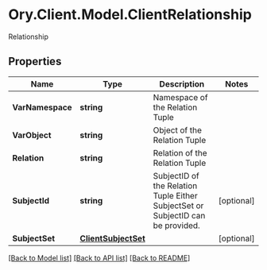 # Ory.Client.Model.ClientRelationship
Relationship

## Properties

Name | Type | Description | Notes
------------ | ------------- | ------------- | -------------
**VarNamespace** | **string** | Namespace of the Relation Tuple | 
**VarObject** | **string** | Object of the Relation Tuple | 
**Relation** | **string** | Relation of the Relation Tuple | 
**SubjectId** | **string** | SubjectID of the Relation Tuple  Either SubjectSet or SubjectID can be provided. | [optional] 
**SubjectSet** | [**ClientSubjectSet**](ClientSubjectSet.md) |  | [optional] 

[[Back to Model list]](../README.md#documentation-for-models) [[Back to API list]](../README.md#documentation-for-api-endpoints) [[Back to README]](../README.md)

